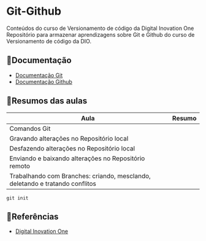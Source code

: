 # Git-Github
Conteúdos do curso de Versionamento de código da Digital Inovation One
Repositório para armazenar aprendizagens sobre Git e Github do curso de Versionamento de código da DIO. 

## 📑Documentação
- [Documentação Git](https://git-scm.com/docs)
- [Documentação Github](https://docs.github.com/pt/get-started)

## 📝Resumos das aulas
| Aula| Resumo |
| ----| ------ |
|Comandos Git |
|Gravando alterações no Repositório local  | 
|Desfazendo alterações no Repositório local |
|Enviando e baixando alterações no Repositório remoto |
|Trabalhando com Branches: criando, mesclando, deletando e tratando conflitos|



```
git init
```

## 📜Referências 
- [Digital Inovation One](dio.me)
